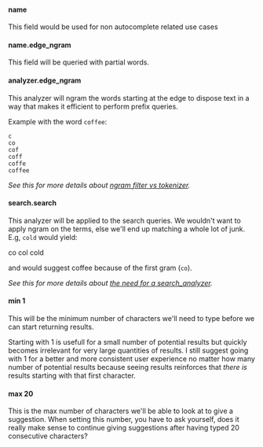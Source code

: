 #### name

This field would be used for non autocomplete related use cases

#### name.edge_ngram

This field will be queried with partial words.

#### analyzer.edge_ngram

This analyzer will ngram the words starting at the edge to dispose text in a way that makes it efficient to perform prefix queries.

Example with the word `coffee`:

```
c
co
cof
coff
coffe
coffee
```

_See this for more details about [ngram filter vs tokenizer](/autocomplete/mapping/edge_ngram_filter_vs_tokenizer.md)._

#### search.search

This analyzer will be applied to the search queries. We wouldn't want to apply ngram on the terms, else we'll end up matching a whole lot of junk. E.g, `cold` would yield:

co
col
cold

and would suggest coffee because of the first gram (`co`).

_See this for more details about [the need for a search_analyzer](/autocomplete/mapping/search_analyzer.md)._

#### min 1

This will be the minimum number of characters we'll need to type before we can start returning results.

Starting with 1 is usefull for a small number of potential results but quickly becomes irrelevant for very large quantities of results. I still suggest going with 1 for a better and more consistent user experience no matter how many number of potential results because seeing results reinforces that _there is_ results starting with that first character.

#### max 20

This is the max number of characters we'll be able to look at to give a suggestion. When setting this number, you have to ask yourself, does it really make sense to continue giving suggestions after having typed 20 consecutive characters?
